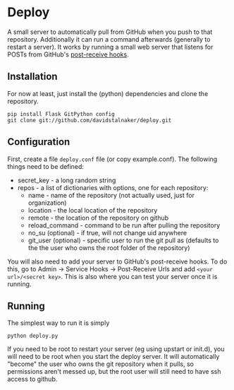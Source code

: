 # Deploy

A small server to automatically pull from GitHub when you push to that repository.  Additionally it can run a command afterwards (generally to restart a server).  It works by running a small web server that listens for POSTs from GitHub's [post-receive hooks](http://help.github.com/post-receive-hooks/).

## Installation

For now at least, just install the (python) dependencies and clone the repository.

	pip install Flask GitPython config
	git clone git://github.com/davidstalnaker/deploy.git

## Configuration

First, create a file `deploy.conf` file (or copy example.conf).  The following things need to be defined:

* secret_key - a long random string 
* repos - a list of dictionaries with options, one for each repository:
	* name - name of the repository (not actually used, just for organization)
	* location - the local location of the repository
	* remote - the location of the repository on github
	* reload_command - command to be run after pulling the repository
	* no_su (optional) - if true, will not change uid anywhere
	* git_user (optional) - specific user to run the git pull as (defaults to the the user who owns the root folder of the repository)

You will also need to add your server to GitHub's post-receive hooks.  To do this, go to Admin -> Service Hooks -> Post-Receive Urls and add `<your url>/<secret key>`.  This is also where you can test your server once it is running.

## Running

The simplest way to run it is simply 

	python deploy.py

If you need to be root to restart your server (eg using upstart or init.d), you will need to be root when you start the deploy server.  It will automatically "become" the user who owns the git repository when it pulls, so permissions aren't messed up, but the root user will still need to have ssh access to github.